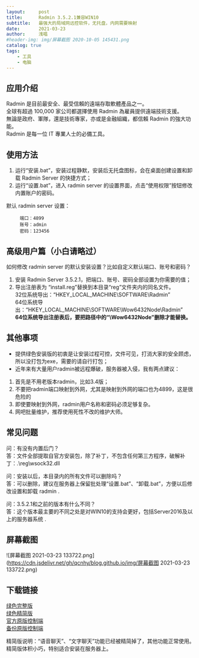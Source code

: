 ```yaml
---
layout:     post
title:      Radmin 3.5.2.1兼容WIN10
subtitle:   最强大的局域网远控软件，无托盘，内网需要映射
date:       2021-03-23
author:     浅唱
#header-img: img/屏幕截图 2020-10-05 145431.png
catalog: true
tags:
    - 工具
    - 电脑
---
```



## 应用介绍
Radmin 是目前最安全、最受信賴的遠端存取軟體產品之一。  
全球有超過 100,000 家公司都選擇使用 Radmin 為雇員提供遠端技術支援。  
無論是政府、軍隊，還是技術專家，亦或是金融組織，都信賴 Radmin 的強大功能。  
Radmin 是每一位 IT 專業人士的必備工具。

## 使用方法
1. 运行“安装.bat”，安装过程静默，安装后无托盘图标，会在桌面创建设置和卸载 Radmin Server 的快捷方式；
2. 运行“设置.bat”，进入 radmin server 的设置界面，点击“使用权限”按钮修改内置账户的密码。


默认 radmin server 设置：

         端口：4899
         账号：admin
         密码：123456

## 高级用户篇（小白请略过）

如何修改 radmin server 的默认安装设置？比如自定义默认端口、账号和密码？

1. 安装 Radmin Server 3.5.2.1，把端口、账号、密码全部设置为你需要的值；
2. 导出注册表为 “install.reg”替换到本目录“reg”文件夹内的同名文件。   
        32位系统导出：“HKEY_LOCAL_MACHINE\SOFTWARE\Radmin”  
        64位系统导出：“HKEY_LOCAL_MACHINE\SOFTWARE\Wow6432Node\Radmin”  
		**64位系统导出注册表后，要把路径中的“\Wow6432Node”删除才能替换。**  


## 其他事项
+ 提供绿色安装版的初衷是让安装过程可控，文件可见，打消大家的安全顾虑，所以没打包为exe，需要的请自行打包；
+ 近年来有大量用户radmin被远程爆破，服务器被入侵，我有两点建议：
1. 首先是不用老版本radmin，比如3.4版；
2. 不要把radmin端口映射到外网，尤其是映射到外网的端口也为4899，这是很危险的
3. 即使要映射到外网，radmin用户名称和密码必须足够复杂。
4. 网吧批量维护，推荐使用死性不改的维护大师。

## 常见问题
问：有没有内置后门？  
答：文件全部提取自官方安装包，除了补丁，不包含任何第三方程序，破解补丁：.\reg\wsock32.dll  
  
问：安装以后，本目录内的所有文件可以删除吗？  
答：可以删除，建议在服务器上保留批处理“设置.bat”、“卸载.bat”，方便以后修改设置和卸载 radmin .  
  
问：3.5.2.1和之前的版本有什么不同？  
答：这个版本最主要的不同之处是对WIN10的支持会更好，包括Server2016及以上的服务器系统 . 

## 屏幕截图
![屏幕截图 2021-03-23 133722.png](https://cdn.jsdelivr.net/gh/qcnhy/blog.github.io/img/屏幕截图 2021-03-23 133722.png)

## 下载链接
[绿色完整版](https://wwx.lanzoui.com/i7Wgrn840xi)  
[绿色精简版](https://wwx.lanzoui.com/iEXndn840vg)  
[官方原版控制端](http://dl.radminchina.com/Radmin_Viewer_Port.zip)  
[备份原版控制端](https://wwx.lanzoui.com/ihkI3n82yli)

精简版说明：“语音聊天”、“文字聊天”功能已经被精简掉了，其他功能正常使用。精简版体积小巧，特别适合安装在服务器上。